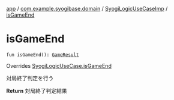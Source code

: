 [app](../../index.md) / [com.example.syogibase.domain](../index.md) / [SyogiLogicUseCaseImp](index.md) / [isGameEnd](./is-game-end.md)

# isGameEnd

`fun isGameEnd(): `[`GameResult`](../../com.example.syogibase.domain.value/-game-result/index.md)

Overrides [SyogiLogicUseCase.isGameEnd](../-syogi-logic-use-case/is-game-end.md)

対局終了判定を行う

**Return**
対局終了判定結果

